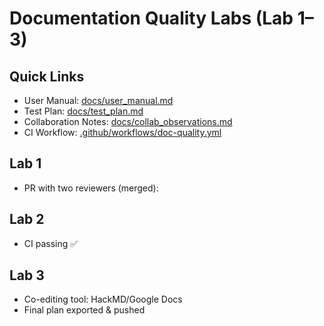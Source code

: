 # Documentation Quality Labs (Lab 1–3)

## Quick Links
- User Manual: [docs/user_manual.md](docs/user_manual.md)
- Test Plan: [docs/test_plan.md](docs/test_plan.md)
- Collaboration Notes: [docs/collab_observations.md](docs/collab_observations.md)
- CI Workflow: [.github/workflows/doc-quality.yml](.github/workflows/doc-quality.yml)

## Lab 1
- PR with two reviewers (merged): <add your PR link here>

## Lab 2
- CI passing ✅

## Lab 3
- Co-editing tool: HackMD/Google Docs
- Final plan exported & pushed



